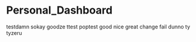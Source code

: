 # Personal_Dashboard
testdamn
sokay goodze ttest
poptest
good
nice
great
change
fail
dunno
ty
tyzeru